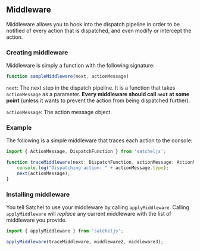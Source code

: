 ## Middleware

Middleware allows you to hook into the dispatch pipeline in order to be notified of every action that is dispatched, and even modify or intercept the action.


### Creating middleware

Middleware is simply a function with the following signature:

```typescript
function sampleMiddleware(next, actionMessage)
```

`next`:
The next step in the dispatch pipeline.
It is a function that takes `actionMessage` as a parameter.
**Every middleware should call `next` at some point** (unless it wants to prevent the action from being dispatched further).

`actionMessage`:
The action message object.

### Example

The following is a simple middleware that traces each action to the console:

```typescript
import { ActionMessage, DispatchFunction } from 'satcheljs';

function traceMiddleware(next: DispatchFunction, actionMessage: ActionMessage) {
    console.log("Dispatching action: " + actionMessage.type);
    next(actionMessage);
}
```

### Installing middleware

You tell Satchel to use your middleware by calling `applyMiddleware`.
Calling `applyMiddleware` will *replace* any current middleware with the list of middleware you provide.

```typescript
import { applyMiddleware } from 'satcheljs';

applyMiddleware(traceMiddleware, middleware2, middleware3);
```
